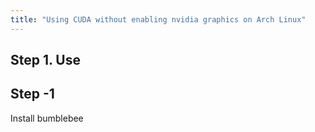 ```yaml
---
title: "Using CUDA without enabling nvidia graphics on Arch Linux"
---
```


## Step 1. Use 

## Step -1

Install bumblebee
<!--stackedit_data:
eyJoaXN0b3J5IjpbMjAxNjk0OTM1M119
-->